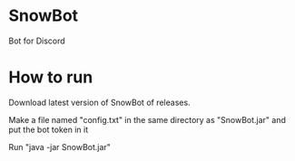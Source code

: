 # SnowBot
Bot for Discord

# How to run
Download latest version of SnowBot of releases.

Make a file named "config.txt" in the same directory as "SnowBot.jar" and put the bot token in it

Run "java -jar SnowBot.jar"